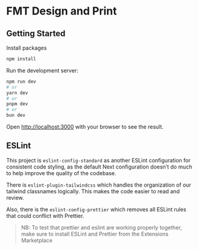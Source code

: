 # FMT Design and Print

## Getting Started

Install packages

```bash
npm install
```

Run the development server:

```bash
npm run dev
# or
yarn dev
# or
pnpm dev
# or
bun dev
```

Open [http://localhost:3000](http://localhost:3000) with your browser to see the result.

## ESLint

This project is `eslint-config-standard` as another ESLint configuration for consistent code styling, as the default Next configuration doesn’t do much to help improve the quality of the codebase.

There is `eslint-plugin-tailwindcss` which handles the organization of our tailwind classnames logically. This makes the code easier to read and review.

Also, there is the `eslint-config-prettier` which removes all ESLint rules that could conflict with Prettier.

> NB: To test that prettier and eslint are working properly together, make sure to install ESLint and Prettier from the Extensions Marketplace
